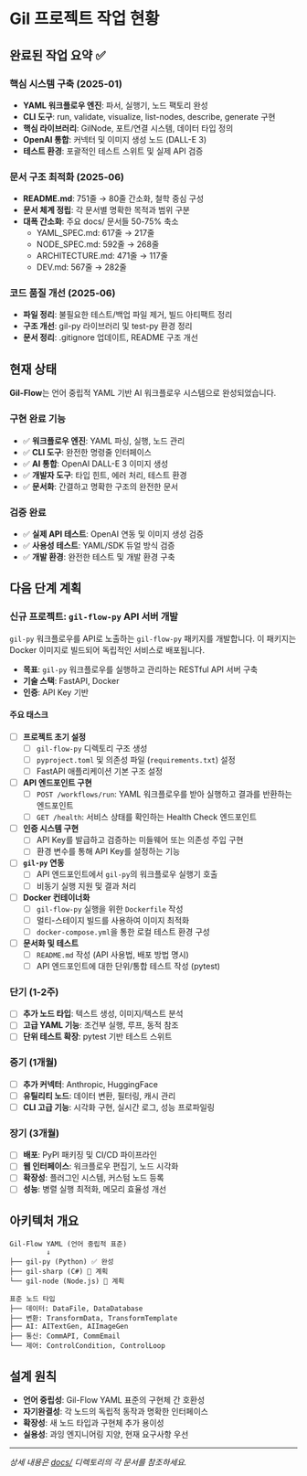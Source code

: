 # Gil 프로젝트 작업 현황

## 완료된 작업 요약 ✅

### 핵심 시스템 구축 (2025-01)
- **YAML 워크플로우 엔진**: 파서, 실행기, 노드 팩토리 완성
- **CLI 도구**: run, validate, visualize, list-nodes, describe, generate 구현
- **핵심 라이브러리**: GilNode, 포트/연결 시스템, 데이터 타입 정의
- **OpenAI 통합**: 커넥터 및 이미지 생성 노드 (DALL-E 3)
- **테스트 환경**: 포괄적인 테스트 스위트 및 실제 API 검증

### 문서 구조 최적화 (2025-06)
- **README.md**: 751줄 → 80줄 간소화, 철학 중심 구성
- **문서 체계 정립**: 각 문서별 명확한 목적과 범위 구분
- **대폭 간소화**: 주요 docs/ 문서들 50-75% 축소
  - YAML_SPEC.md: 617줄 → 217줄
  - NODE_SPEC.md: 592줄 → 268줄  
  - ARCHITECTURE.md: 471줄 → 117줄
  - DEV.md: 567줄 → 282줄

### 코드 품질 개선 (2025-06)
- **파일 정리**: 불필요한 테스트/백업 파일 제거, 빌드 아티팩트 정리
- **구조 개선**: gil-py 라이브러리 및 test-py 환경 정리
- **문서 정리**: .gitignore 업데이트, README 구조 개선

## 현재 상태

**Gil-Flow**는 언어 중립적 YAML 기반 AI 워크플로우 시스템으로 완성되었습니다.

### 구현 완료 기능
- ✅ **워크플로우 엔진**: YAML 파싱, 실행, 노드 관리
- ✅ **CLI 도구**: 완전한 명령줄 인터페이스  
- ✅ **AI 통합**: OpenAI DALL-E 3 이미지 생성
- ✅ **개발자 도구**: 타입 힌트, 에러 처리, 테스트 환경
- ✅ **문서화**: 간결하고 명확한 구조의 완전한 문서

### 검증 완료
- ✅ **실제 API 테스트**: OpenAI 연동 및 이미지 생성 검증
- ✅ **사용성 테스트**: YAML/SDK 듀얼 방식 검증
- ✅ **개발 환경**: 완전한 테스트 및 개발 환경 구축

## 다음 단계 계획

### 신규 프로젝트: `gil-flow-py` API 서버 개발

`gil-py` 워크플로우를 API로 노출하는 `gil-flow-py` 패키지를 개발합니다. 이 패키지는 Docker 이미지로 빌드되어 독립적인 서비스로 배포됩니다.

- **목표**: `gil-py` 워크플로우를 실행하고 관리하는 RESTful API 서버 구축
- **기술 스택**: FastAPI, Docker
- **인증**: API Key 기반

#### 주요 태스크

- [ ] **프로젝트 초기 설정**
  - [ ] `gil-flow-py` 디렉토리 구조 생성
  - [ ] `pyproject.toml` 및 의존성 파일 (`requirements.txt`) 설정
  - [ ] FastAPI 애플리케이션 기본 구조 설정
- [ ] **API 엔드포인트 구현**
  - [ ] `POST /workflows/run`: YAML 워크플로우를 받아 실행하고 결과를 반환하는 엔드포인트
  - [ ] `GET /health`: 서비스 상태를 확인하는 Health Check 엔드포인트
- [ ] **인증 시스템 구현**
  - [ ] API Key를 발급하고 검증하는 미들웨어 또는 의존성 주입 구현
  - [ ] 환경 변수를 통해 API Key를 설정하는 기능
- [ ] **`gil-py` 연동**
  - [ ] API 엔드포인트에서 `gil-py`의 워크플로우 실행기 호출
  - [ ] 비동기 실행 지원 및 결과 처리
- [ ] **Docker 컨테이너화**
  - [ ] `gil-flow-py` 실행을 위한 `Dockerfile` 작성
  - [ ] 멀티-스테이지 빌드를 사용하여 이미지 최적화
  - [ ] `docker-compose.yml`을 통한 로컬 테스트 환경 구성
- [ ] **문서화 및 테스트**
  - [ ] `README.md` 작성 (API 사용법, 배포 방법 명시)
  - [ ] API 엔드포인트에 대한 단위/통합 테스트 작성 (pytest)

### 단기 (1-2주)
- [ ] **추가 노드 타입**: 텍스트 생성, 이미지/텍스트 분석
- [ ] **고급 YAML 기능**: 조건부 실행, 루프, 동적 참조
- [ ] **단위 테스트 확장**: pytest 기반 테스트 스위트

### 중기 (1개월)  
- [ ] **추가 커넥터**: Anthropic, HuggingFace
- [ ] **유틸리티 노드**: 데이터 변환, 필터링, 캐시 관리
- [ ] **CLI 고급 기능**: 시각화 구현, 실시간 로그, 성능 프로파일링

### 장기 (3개월)
- [ ] **배포**: PyPI 패키징 및 CI/CD 파이프라인
- [ ] **웹 인터페이스**: 워크플로우 편집기, 노드 시각화
- [ ] **확장성**: 플러그인 시스템, 커스텀 노드 등록
- [ ] **성능**: 병렬 실행 최적화, 메모리 효율성 개선

## 아키텍처 개요

```
Gil-Flow YAML (언어 중립적 표준)
         ↓
├── gil-py (Python) ✅ 완성
├── gil-sharp (C#) 🚧 계획
└── gil-node (Node.js) 🚧 계획

표준 노드 타입
├── 데이터: DataFile, DataDatabase
├── 변환: TransformData, TransformTemplate  
├── AI: AITextGen, AIImageGen
├── 통신: CommAPI, CommEmail
└── 제어: ControlCondition, ControlLoop
```

## 설계 원칙

- **언어 중립성**: Gil-Flow YAML 표준의 구현체 간 호환성
- **자기완결성**: 각 노드의 독립적 동작과 명확한 인터페이스
- **확장성**: 새 노드 타입과 구현체 추가 용이성
- **실용성**: 과잉 엔지니어링 지양, 현재 요구사항 우선

---

*상세 내용은 [docs/](docs/) 디렉토리의 각 문서를 참조하세요.*
